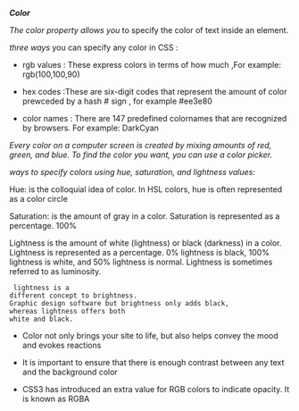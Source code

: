 ***Color***

*The color property allows you*
to specify the color of text inside
an element. 

*three ways* you can specify any
color in CSS :

- rgb values : These express colors in terms
of how much ,For example: rgb(100,100,90)
 
- hex codes :These are six-digit codes that
represent the amount of color prewceded by a hash # sign , for example #ee3e80
 
- color names : There are 147 predefined colornames that are recognized
by browsers. For example:
DarkCyan

*Every color on a computer screen is created by mixing amounts of red,
green, and blue. To find the color you want, you can use a color picker.*

*ways to specify colors using hue, saturation,
and lightness values:*

Hue: is the colloquial idea of
color. In HSL colors, hue is often
represented as a color circle

Saturation: is the amount of
gray in a color. Saturation is
represented as a percentage.
100% 

Lightness is the amount of
white (lightness) or black
(darkness) in a color. Lightness
is represented as a percentage.
0% lightness is black, 100%
lightness is white, and 50%
lightness is normal. Lightness
is sometimes referred to as
luminosity.

```
 lightness is a
different concept to brightness.
Graphic design software but brightness only adds black,
whereas lightness offers both
white and black.
```
- Color not only brings your site to life, but also helps
convey the mood and evokes reactions

- It is important to ensure that there is enough contrast
between any text and the background color

 - CSS3 has introduced an extra value for RGB colors to
indicate opacity. It is known as RGBA